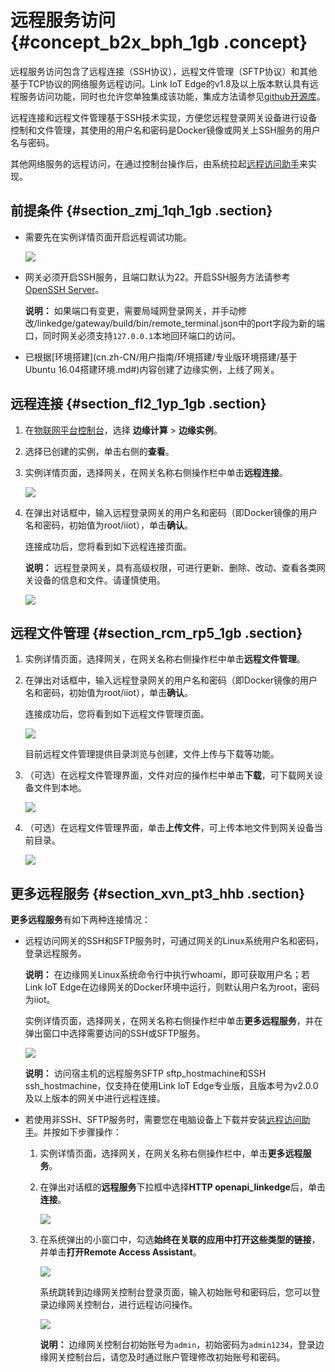 # 远程服务访问 {#concept_b2x_bph_1gb .concept}

远程服务访问包含了远程连接（SSH协议），远程文件管理（SFTP协议）和其他基于TCP协议的网络服务远程访问。Link IoT Edge的v1.8及以上版本默认具有远程服务访问功能，同时也允许您单独集成该功能，集成方法请参见[github开源库](https://github.com/alibaba/iot_remote_access/wiki)。

远程连接和远程文件管理基于SSH技术实现，方便您远程登录网关设备进行设备控制和文件管理，其使用的用户名和密码是Docker镜像或网关上SSH服务的用户名与密码。

其他网络服务的远程访问，在通过控制台操作后，由系统拉起[远程访问助手](cn.zh-CN/用户指南/远程运维管理/远程访问助手.md#)来实现。

## 前提条件 {#section_zmj_1qh_1gb .section}

-   需要先在实例详情页面开启远程调试功能。

    ![](http://static-aliyun-doc.oss-cn-hangzhou.aliyuncs.com/assets/img/76886/156283859546258_zh-CN.png)

-   网关必须开启SSH服务，且端口默认为22。开启SSH服务方法请参考[OpenSSH Server](https://help.ubuntu.com/lts/serverguide/openssh-server.html.en)。

    **说明：** 如果端口有变更，需要局域网登录网关，并手动修改/linkedge/gateway/build/bin/remote\_terminal.json中的port字段为新的端口，同时网关必须支持`127.0.0.1`本地回环端口的访问。

-   已根据[环境搭建](cn.zh-CN/用户指南/环境搭建/专业版环境搭建/基于Ubuntu 16.04搭建环境.md#)内容创建了边缘实例，上线了网关。

## 远程连接 {#section_fl2_1yp_1gb .section}

1.  在[物联网平台控制台](http://iot.console.aliyun.com/)，选择 **边缘计算** \> **边缘实例**。
2.  选择已创建的实例，单击右侧的**查看**。
3.  实例详情页面，选择网关，在网关名称右侧操作栏中单击**远程连接**。

    ![](http://static-aliyun-doc.oss-cn-hangzhou.aliyuncs.com/assets/img/76886/156283859533850_zh-CN.png)

4.  在弹出对话框中，输入远程登录网关的用户名和密码（即Docker镜像的用户名和密码，初始值为root/iiot），单击**确认**。

    连接成功后，您将看到如下远程连接页面。

    **说明：** 远程登录网关，具有高级权限，可进行更新、删除、改动、查看各类网关设备的信息和文件。请谨慎使用。

    ![](http://static-aliyun-doc.oss-cn-hangzhou.aliyuncs.com/assets/img/76886/156283859533852_zh-CN.png)


## 远程文件管理 {#section_rcm_rp5_1gb .section}

1.  实例详情页面，选择网关，在网关名称右侧操作栏中单击**远程文件管理**。
2.  在弹出对话框中，输入远程登录网关的用户名和密码（即Docker镜像的用户名和密码，初始值为root/iiot），单击**确认**。

    连接成功后，您将看到如下远程文件管理页面。

    ![](http://static-aliyun-doc.oss-cn-hangzhou.aliyuncs.com/assets/img/76886/156283859633851_zh-CN.png)

    目前远程文件管理提供目录浏览与创建，文件上传与下载等功能。

3.  （可选）在远程文件管理界面，文件对应的操作栏中单击**下载**，可下载网关设备文件到本地。

    ![](http://static-aliyun-doc.oss-cn-hangzhou.aliyuncs.com/assets/img/76886/156283859633862_zh-CN.png)

4.  （可选）在远程文件管理界面，单击**上传文件**，可上传本地文件到网关设备当前目录。

    ![](http://static-aliyun-doc.oss-cn-hangzhou.aliyuncs.com/assets/img/76886/156283859633863_zh-CN.png)


## 更多远程服务 {#section_xvn_pt3_hhb .section}

**更多远程服务**有如下两种连接情况：

-   远程访问网关的SSH和SFTP服务时，可通过网关的Linux系统用户名和密码，登录远程服务。

    **说明：** 在边缘网关Linux系统命令行中执行whoami，即可获取用户名；若Link IoT Edge在边缘网关的Docker环境中运行，则默认用户名为root，密码为iiot。

    实例详情页面，选择网关，在网关名称右侧操作栏中单击**更多远程服务**，并在弹出窗口中选择需要访问的SSH或SFTP服务。

    ![](http://static-aliyun-doc.oss-cn-hangzhou.aliyuncs.com/assets/img/76886/156283859751037_zh-CN.png)

    **说明：** 访问宿主机的远程服务SFTP sftp\_hostmachine和SSH ssh\_hostmachine，仅支持在使用Link IoT Edge专业版，且版本号为v2.0.0及以上版本的网关中进行远程连接。

-   若使用非SSH、SFTP服务时，需要您在电脑设备上下载并安装[远程访问助手](cn.zh-CN/用户指南/远程运维管理/远程访问助手.md#)。并按如下步骤操作：
    1.  实例详情页面，选择网关，在网关名称右侧操作栏中，单击**更多远程服务**。
    2.  在弹出对话框的**远程服务**下拉框中选择**HTTP openapi\_linkedge**后，单击**连接**。

        ![](http://static-aliyun-doc.oss-cn-hangzhou.aliyuncs.com/assets/img/76886/156283859743134_zh-CN.png)

    3.  在系统弹出的小窗口中，勾选**始终在关联的应用中打开这些类型的链接**，并单击**打开Remote Access Assistant**。

        ![](http://static-aliyun-doc.oss-cn-hangzhou.aliyuncs.com/assets/img/76886/156283859743136_zh-CN.png)

        系统跳转到边缘网关控制台登录页面，输入初始账号和密码后，您可以登录边缘网关控制台，进行远程访问操作。

        ![](http://static-aliyun-doc.oss-cn-hangzhou.aliyuncs.com/assets/img/76886/156283859743186_zh-CN.png)

        **说明：** 边缘网关控制台初始账号为`admin`，初始密码为`admin1234`，登录边缘网关控制台后，请您及时通过账户管理修改初始账号和密码。



